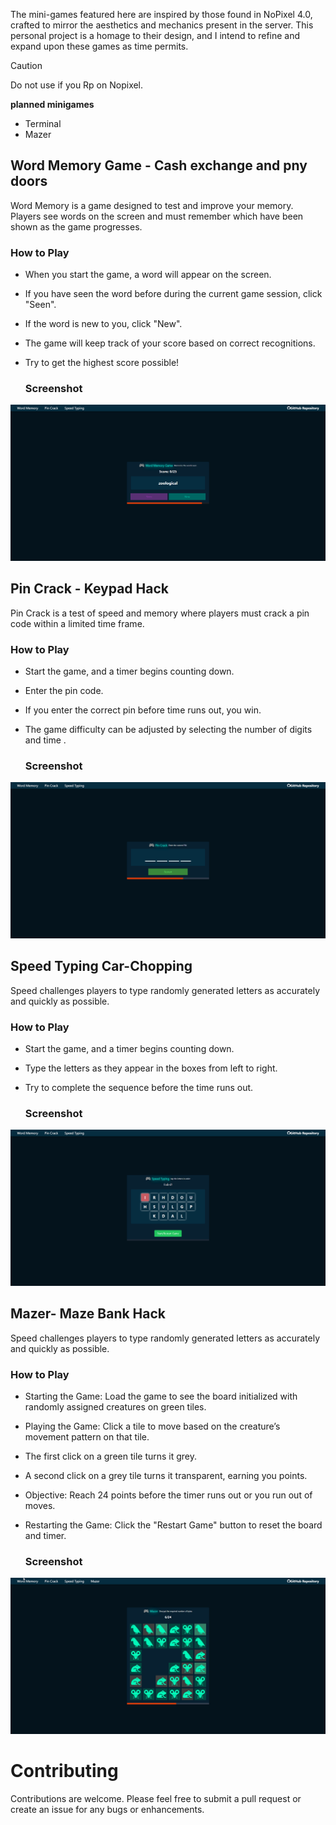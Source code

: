 The mini-games featured here are inspired by those found in NoPixel 4.0, crafted to mirror the aesthetics and mechanics present in the server. This personal project is a homage to their design, and I intend to refine and expand upon these games as time permits.
> [!CAUTION]
> Do not use if you Rp on Nopixel.


**planned minigames**
- Terminal
- Mazer


## Word Memory Game - Cash exchange and pny doors

Word Memory is a game designed to test and improve your memory. Players see words on the screen and must remember which have been shown as the game progresses.

### How to Play

- When you start the game, a word will appear on the screen.
- If you have seen the word before during the current game session, click "Seen".
- If the word is new to you, click "New".
- The game will keep track of your score based on correct recognitions.
- Try to get the highest score possible!

    ### Screenshot
 
![word](https://github.com/OgPaine/psychic-octo-succotash/blob/main/wordmemory.png)

## Pin Crack - Keypad Hack

Pin Crack is a test of speed and memory where players must crack a pin code within a limited time frame.

### How to Play

- Start the game, and a timer begins counting down.
- Enter the pin code.
- If you enter the correct pin before time runs out, you win.
- The game difficulty can be adjusted by selecting the number of digits and time .

  ### Screenshot
 
![pincrack](https://github.com/OgPaine/psychic-octo-succotash/blob/main/piccrack.png)

## Speed Typing Car-Chopping

Speed challenges players to type randomly generated letters as accurately and quickly as possible.

### How to Play

- Start the game, and a timer begins counting down.
- Type the letters as they appear in the boxes from left to right.
- Try to complete the sequence before the time runs out.

  ### Screenshot
 
![speed](https://github.com/OgPaine/psychic-octo-succotash/blob/main/speed-typing.png)

## Mazer- Maze Bank Hack

Speed challenges players to type randomly generated letters as accurately and quickly as possible.

### How to Play

- Starting the Game: Load the game to see the board initialized with randomly assigned creatures on green tiles.
- Playing the Game:
Click a tile to move based on the creature’s movement pattern on that tile.
- The first click on a green tile turns it grey.
- A second click on a grey tile turns it transparent, earning you points.
- Objective: Reach 24 points before the timer runs out or you run out of moves.
- Restarting the Game: Click the "Restart Game" button to reset the board and timer.

  ### Screenshot
 
![mazer](https://github.com/OgPaine/psychic-octo-succotash/blob/main/Mazer.png)


# Contributing
Contributions are welcome. Please feel free to submit a pull request or create an issue for any bugs or enhancements.
